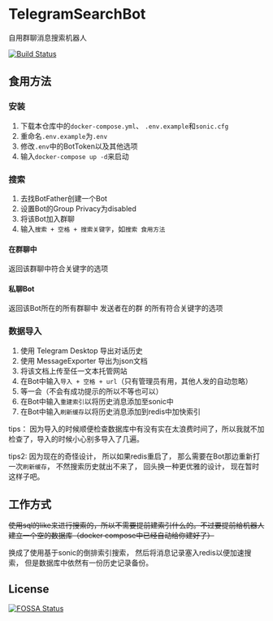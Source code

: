 # TelegramSearchBot
自用群聊消息搜索机器人

[![Build Status](https://ci.miaostay.com/api/badges/ModerRAS/TelegramSearchBot/status.svg)](https://ci.miaostay.com/ModerRAS/TelegramSearchBot)

## 食用方法

### 安装

1. 下载本仓库中的`docker-compose.yml`、 `.env.example`和`sonic.cfg`
2. 重命名`.env.example`为`.env`
3. 修改`.env`中的BotToken以及其他选项
4. 输入`docker-compose up -d`来启动

### 搜索

1. 去找BotFather创建一个Bot
2. 设置Bot的Group Privacy为disabled
3. 将该Bot加入群聊
4. 输入`搜索 + 空格 + 搜索关键字`，如`搜索 食用方法`

#### 在群聊中

返回该群聊中符合关键字的选项

#### 私聊Bot

返回该Bot所在的所有群聊中 发送者在的群 的所有符合关键字的选项

### 数据导入
1. 使用 Telegram Desktop 导出对话历史
2. 使用 MessageExporter 导出为json文档
3. 将该文档上传至任一文本托管网站
4. 在Bot中输入`导入 + 空格 + url`（只有管理员有用，其他人发的自动忽略）
5. 等一会（不会有成功提示的所以不等也可以）
6. 在Bot中输入`重建索引`以将历史消息添加至sonic中
7. 在Bot中输入`刷新缓存`以将历史消息添加到redis中加快索引

tips： 因为导入的时候顺便检查数据库中有没有实在太浪费时间了，所以我就不加检查了，导入的时候小心别多导入了几遍。

tips2: 因为现在的奇怪设计， 所以如果redis重启了， 那么需要在Bot那边重新打一次`刷新缓存`， 不然搜索历史就出不来了， 回头换一种更优雅的设计， 现在暂时这样子吧。

## 工作方式
~~使用sql的like来进行搜索的，所以不需要提前建索引什么的。不过要提前给机器人建立一个空的数据库（docker compose中已经自动给你建好了）~~

换成了使用基于sonic的倒排索引搜索， 然后将消息记录塞入redis以便加速搜索， 但是数据库中依然有一份历史记录备份。

## License
[![FOSSA Status](https://app.fossa.com/api/projects/git%2Bgithub.com%2FModerRAS%2FTelegramSearchBot.svg?type=large)](https://app.fossa.com/projects/git%2Bgithub.com%2FModerRAS%2FTelegramSearchBot?ref=badge_large)